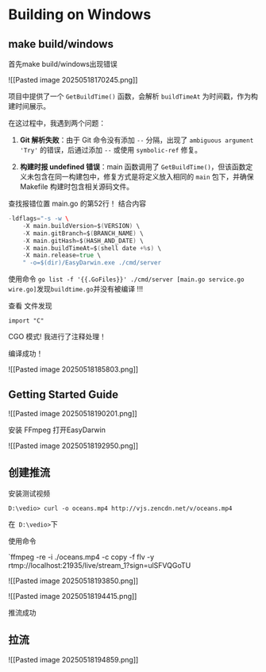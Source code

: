 
#  Building on Windows


## make build/windows

首先make build/windows出现错误

![[Pasted image 20250518170245.png]]


项目中提供了一个 `GetBuildTime()` 函数，会解析 `buildTimeAt` 为时间戳，作为构建时间展示。

在这过程中，我遇到两个问题：

1. **Git 解析失败**：由于 Git 命令没有添加 `--` 分隔，出现了 `ambiguous argument 'Try'` 的错误，后通过添加 `--` 或使用 `symbolic-ref` 修复。
    
2. **构建时报 undefined 错误**：main 函数调用了 `GetBuildTime()`，但该函数定义未包含在同一构建包中，修复方式是将定义放入相同的 `main` 包下，并确保 Makefile 构建时包含相关源码文件。


查找报错位置 main.go 的第52行！ 结合内容

```go
-ldflags="-s -w \  
    -X main.buildVersion=$(VERSION) \  
    -X main.gitBranch=$(BRANCH_NAME) \  
    -X main.gitHash=$(HASH_AND_DATE) \  
    -X main.buildTimeAt=$(shell date +%s) \  
    -X main.release=true \  
    " -o=$(dir)/EasyDarwin.exe ./cmd/server
```


使用命令 `go list -f '{{.GoFiles}}' ./cmd/server [main.go service.go wire.go]`发现`buildtime.go`并没有被编译  !!!

查看 文件发现 

`import "C"`

CGO 模式!  我进行了注释处理！

编译成功！

![[Pasted image 20250518185803.png]]




## Getting Started Guide


![[Pasted image 20250518190201.png]]


安装 FFmpeg 打开EasyDarwin


![[Pasted image 20250518192950.png]]


## 创建推流

安装测试视频

`D:\vedio> curl -o oceans.mp4 http://vjs.zencdn.net/v/oceans.mp4`

在` D:\vedio>`下

使用命令

`ffmpeg -re -i ./oceans.mp4 -c copy -f flv -y rtmp://localhost:21935/live/stream_1?sign=ulSFVQGoTU


![[Pasted image 20250518193850.png]]



![[Pasted image 20250518194415.png]]


推流成功

## 拉流


![[Pasted image 20250518194859.png]]


